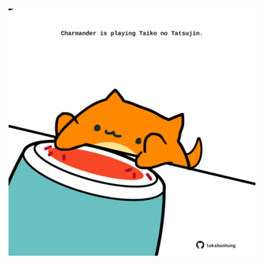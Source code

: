 <!-- built at 03/11/2022, 14:05:36 UTC -->
<p align="center">
  <img width="500" height="500" src="./ReadmeImage.svg">
</p>
